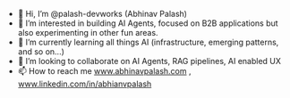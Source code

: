 - 👋 Hi, I’m @palash-devworks (Abhinav Palash)
- 👀 I’m interested in building AI Agents, focused on B2B applications but also experimenting in other fun areas.
- 🌱 I’m currently learning all things AI (infrastructure, emerging patterns, and so on...)
- 💞️ I’m looking to collaborate on AI Agents, RAG pipelines, AI enabled UX
- 📫 How to reach me www.abhinavpalash.com , www.linkedin.com/in/abhianvpalash

<!---
palash-devworks/palash-devworks is a ✨ special ✨ repository because its `README.md` (this file) appears on your GitHub profile.
You can click the Preview link to take a look at your changes.
--->

